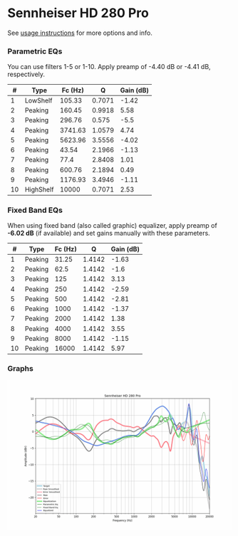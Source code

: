 # Sennheiser HD 280 Pro
See [usage instructions](https://github.com/jaakkopasanen/AutoEq#usage) for more options and info.

### Parametric EQs
You can use filters 1-5 or 1-10. Apply preamp of -4.40 dB or -4.41 dB, respectively.

|   # | Type      |   Fc (Hz) |      Q |   Gain (dB) |
|-----|-----------|-----------|--------|-------------|
|   1 | LowShelf  |    105.33 | 0.7071 |       -1.42 |
|   2 | Peaking   |    160.45 | 0.9918 |        5.58 |
|   3 | Peaking   |    296.76 | 0.575  |       -5.5  |
|   4 | Peaking   |   3741.63 | 1.0579 |        4.74 |
|   5 | Peaking   |   5623.96 | 3.5556 |       -4.02 |
|   6 | Peaking   |     43.54 | 2.1966 |       -1.13 |
|   7 | Peaking   |     77.4  | 2.8408 |        1.01 |
|   8 | Peaking   |    600.76 | 2.1894 |        0.49 |
|   9 | Peaking   |   1176.93 | 3.4946 |       -1.11 |
|  10 | HighShelf |  10000    | 0.7071 |        2.53 |

### Fixed Band EQs
When using fixed band (also called graphic) equalizer, apply preamp of **-6.02 dB** (if available) and set gains manually with these parameters.

|   # | Type    |   Fc (Hz) |      Q |   Gain (dB) |
|-----|---------|-----------|--------|-------------|
|   1 | Peaking |     31.25 | 1.4142 |       -1.63 |
|   2 | Peaking |     62.5  | 1.4142 |       -1.6  |
|   3 | Peaking |    125    | 1.4142 |        3.13 |
|   4 | Peaking |    250    | 1.4142 |       -2.59 |
|   5 | Peaking |    500    | 1.4142 |       -2.81 |
|   6 | Peaking |   1000    | 1.4142 |       -1.37 |
|   7 | Peaking |   2000    | 1.4142 |        1.38 |
|   8 | Peaking |   4000    | 1.4142 |        3.55 |
|   9 | Peaking |   8000    | 1.4142 |       -1.15 |
|  10 | Peaking |  16000    | 1.4142 |        5.97 |

### Graphs
![](./Sennheiser%20HD%20280%20Pro.png)
